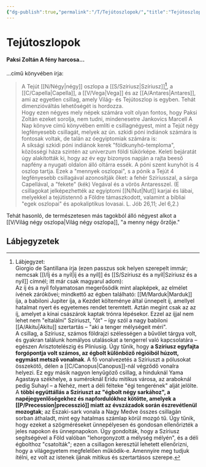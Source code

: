 ```yaml
---
{"dg-publish":true,"permalink":"/T/Tejútoszlopok/","title":"Tejútoszlopok","created":"2023-10-29T04:45","updated":"2024-10-26T00:36"}
---
```



# Tejútoszlopok

#### Paksi Zoltán A fény harcosa...

...című könyvében írja:  
> A Tejút [[N/Négy\|négy]] oszlopa a [[S/Szíriusz\|Szíriusz]][^1], a [[C/Capella\|Capella]], a [[V/Vega\|Vega]] és az [[A/Antares\|Antares]], ami az egyetlen csillag, amely Világ- és Tejútoszlop is egyben. Tehát dimenzióváltás lehetőségét is hordozza.  
> Hogy ezen négyes mely népek számára volt olyan fontos, hogy Paksi Zoltán ezeket sorolja, nem tudni, mindenesetre Jankovics Marcell A Nap könyve című könyvében említi e csillagnégyest, mint a Tejút négy legfényesebb csillagát, melyek az ún. szkidi póni indiánok számára is fontosak voltak, de talán az óegyiptomiak számára is:  
> A síksági szkidi póni indiánok kerek "földkunyhó-temploma", közösségi háza szintén az univerzum földi tükörképe. Keleti bejáratát úgy alakították ki, hogy az év egy bizonyos napján a rajta beeső napfény a nyugati oldalon álló oltárra essék. A póni szent kunyhót is 4 oszlop tartja. Ezek a "mennyek oszlopai", s a pónik a Tejút 4 legfényesebb csillagával azonosítják őket: a fehér Szíriusszal, a sárga Capellával, a "fekete" (kék) Vegával és a vörös Antaresszel. (E csillagokat jelképezhették az egyiptomi [[N/Nut\|Nut]] karjai és lábai, melyekkel a tejútistennő a Földre támaszkodott, valamint a bibliai "egek oszlopai" és apokaliptikus lovasai. L. Jób 26,11; Jel 6,2.)  

Tehát hasonló, de természetesen más tagokból álló négyest alkot a [[V/Világ négy oszlopa\|Világ négy oszlopa]], "a menny négy őrzője."  

## Lábjegyzetek

[^1]: Lábjegyzet:  
Giorgio de Santillana írja (ezen passzus sok helyen szerepelt immár; nemcsak [[I/Íj és a nyíl\|íj és a nyíl]] és [[S/Szíriusz és a nyíl\|Szíriusz és a nyíl]] címnél; itt már csak magyarul adom):  
Az íj és a nyíl folyamatosan megerősödik mint alapképek, az elmélet ívének zárókövei; mindkettő az égben található: [[M/Marduk\|Marduk]] íja, a babiloni Jupiter íja, a Kezdet költeménye által ünnepelt íj, amellyel hatalmat nyert és egyetemes rendet teremtett. Aztán megint csak az az íj, amelyet a kínai császárok kaptak trónra lépésekor. Ezzel az íjjal nem lehet nem "eltalálni" Szíriuszt, "őt" – így szól a nagy babiloni [[A/Akitu\|Akitu]] szertartás – "aki a tenger mélységeit méri".  
A csillag, a Szíriusz, számos földrajzi szélességen a bűvölet tárgya volt, és gyakran találunk homályos utalásokat a tengerrel való kapcsolatára – egészen Arisztotelészig és Pliniusig. Úgy tűnik, hogy **a Szíriusz egyfajta forgópontja volt számos, az égbolt különböző régióiból húzott, egymást metsző vonalnak**. A fő vonalvezetés a Szíriuszt a pólusokat összekötő, délen a [[C/Canopus\|Canopus]]-nál végződő vonalra helyezi. Ez egy másik nagyon lenyűgöző csillag, a hinduknál Yama Agastaya székhelye, a suméroknál Eridu mitikus városa, az araboknál pedig Suhayl – a Nehéz, mert a déli félteke "égi tengerének" alját jelölte. A **többi együttállás a Szíriuszt az "égbolt négy sarkához", a napéjegyenlőségekhez és napfordulókhoz kötötte, amelyek a [[P/Precession\|precesszió]] miatt az évszázadok során észrevétlenül mozogtak**; az Északi-sark vonala a Nagy Medve összes csillagán sorban áthaladt, mint egy hatalmas számlap körül mozgó tű. Úgy tűnik, hogy ezeket a szögméréseket ünnepélyesen és gondosan ellenőrizték a jeles napokon és ünnepnapokon. Úgy gondolták, hogy a Szíriusz segítségével a Föld valóban "lehorgonyzott a mélység mélyén", és a déli égbolthoz "csatolták"; ezen a csillagon keresztül lehetett ellenőrizni, hogy a világegyetem megfelelően működik-e. Amennyire meg tudjuk ítélni, ez volt az istenek íjának mitikus és szertartásos szerepe.  